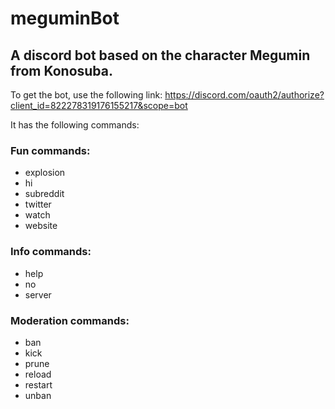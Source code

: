 # meguminBot

## A discord bot based on the character Megumin from Konosuba.

To get the bot, use the following link: https://discord.com/oauth2/authorize?client_id=822278319176155217&scope=bot

It has the following commands: 

### Fun commands:
  - explosion
  - hi
  - subreddit
  - twitter
  - watch
  - website 

### Info commands:
  - help
  - no
  - server

### Moderation commands:
  - ban
  - kick
  - prune
  - reload
  - restart
  - unban
